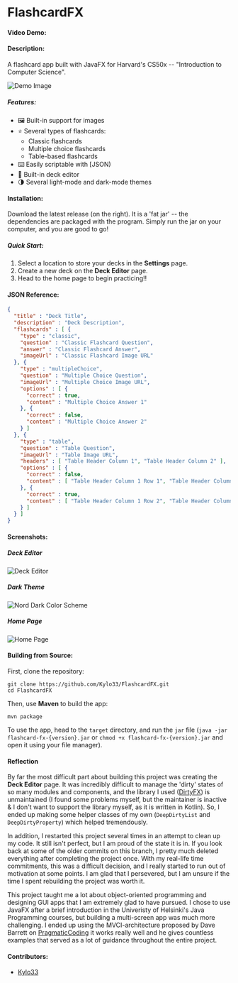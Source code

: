 # FlashcardFX
#### Video Demo:  <URL HERE>
#### Description:
A flashcard app built with JavaFX for Harvard's CS50x -- "Introduction to Computer Science".

![Demo Image](https://github.com/Kylo33/FlashcardFX/assets/56988649/fda59ea6-35f4-469c-a5b3-c8b3f7602408)


##### Features:

+ 🖼️ Built-in support for images
+ ⭐ Several types of flashcards:
  + Classic flashcards
  + Multiple choice flashcards
  + Table-based flashcards
+ ⌨️ Easily scriptable with [JSON)
+ 📝 Built-in deck editor
+ 🌗 Several light-mode and dark-mode themes

#### Installation:

Download the latest release (on the right). It is a 'fat jar' -- the dependencies are packaged with the program. Simply run the jar on your computer, and you are good to go!

##### Quick Start:

1. Select a location to store your decks in the **Settings** page.
2. Create a new deck on the **Deck Editor** page.
3. Head to the home page to begin practicing!!

#### JSON Reference:

```json
{
  "title" : "Deck Title",
  "description" : "Deck Description",
  "flashcards" : [ {
    "type" : "classic",
    "question" : "Classic Flashcard Question",
    "answer" : "Classic Flashcard Answer",
    "imageUrl" : "Classic Flashcard Image URL"
  }, {
    "type" : "multipleChoice",
    "question" : "Multiple Choice Question",
    "imageUrl" : "Multiple Choice Image URL",
    "options" : [ {
      "correct" : true,
      "content" : "Multiple Choice Answer 1"
    }, {
      "correct" : false,
      "content" : "Multiple Choice Answer 2"
    } ]
  }, {
    "type" : "table",
    "question" : "Table Question",
    "imageUrl" : "Table Image URL",
    "headers" : [ "Table Header Column 1", "Table Header Column 2" ],
    "options" : [ {
      "correct" : false,
      "content" : [ "Table Header Column 1 Row 1", "Table Header Column 2 Row 1" ]
    }, {
      "correct" : true,
      "content" : [ "Table Header Column 1 Row 2", "Table Header Column 2 Row 2" ]
    } ]
  } ]
}
```

#### Screenshots:

##### Deck Editor

![Deck Editor](https://github.com/Kylo33/FlashcardFX/assets/56988649/74794a19-82c4-417f-8364-488035ae1dc6)

##### Dark Theme

![Nord Dark Color Scheme](https://github.com/Kylo33/FlashcardFX/assets/56988649/c3e3068c-de33-461c-ab33-885ca0c30d62)

##### Home Page

![Home Page](https://github.com/Kylo33/FlashcardFX/assets/56988649/0a3a59ba-66f0-4fdf-a558-4af747bad9bb)

#### Building from Source:

First, clone the repository:

```
git clone https://github.com/Kylo33/FlashcardFX.git
cd FlashcardFX
```

Then, use **Maven** to build the app:

```
mvn package
```

To use the app, head to the `target` directory, and run the `jar` file (`java -jar flashcard-fx-{version}.jar` or `chmod +x flashcard-fx-{version}.jar` and open it using your file manager).

#### Reflection

By far the most difficult part about building this project was creating the **Deck Editor** page. It was incredibly difficult to manage the 'dirty' states of so many modules and components, and the library I used ([DirtyFX](https://github.com/thomasnield/DirtyFX)) is unmaintained (I found some problems myself, but the maintainer is inactive & I don't want to support the library myself, as it is written in Kotlin). So, I ended up making some helper classes of my own (`DeepDirtyList` and `DeepDirtyProperty`) which helped tremendously.

In addition, I restarted this project several times in an attempt to clean up my code. It still isn't perfect, but I am proud of the state it is in. If you look back at some of the older commits on this branch, I pretty much deleted everything after completing the project once. With my real-life time commitments, this was a difficult decision, and I really started to run out of motivation at some points. I am glad that I persevered, but I am unsure if the time I spent rebuilding the project was worth it.

This project taught me a lot about object-oriented programming and designing GUI apps that I am extremely glad to have pursued. I chose to use JavaFX after a brief introduction in the Univeristy of Helsinki's Java Programming courses, but building a multi-screen app was much more challenging. I ended up using the MVCI-architecture proposed by Dave Barrett on [PragmaticCoding](https://www.pragmaticcoding.ca/javafx/mvci/) it works really well and he gives countless examples that served as a lot of guidance throughout the entire project.

#### Contributors:

+ [Kylo33](https://github.com/Kylo33)
